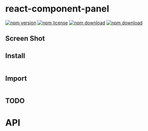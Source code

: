 # react-component-panel

<!-- badge -->
[![npm version](https://img.shields.io/npm/v/react-component-uploader.svg)](https://www.npmjs.com/package/react-component-uploader)
[![npm license](https://img.shields.io/npm/l/react-component-uploader.svg)](https://www.npmjs.com/package/react-component-uploader)
[![npm download](https://img.shields.io/npm/dm/react-component-uploader.svg)](https://www.npmjs.com/package/react-component-uploader)
[![npm download](https://img.shields.io/npm/dt/react-component-uploader.svg)](https://www.npmjs.com/package/react-component-uploader)
<!-- endbadge -->

## Screen Shot

## Install

```shell

```

## Import

```javascript

```

## TODO

# API

<!-- Generated by documentation.js. Update this documentation by updating the source code. -->
